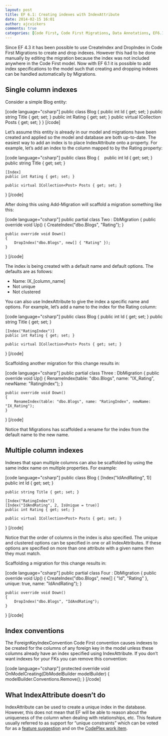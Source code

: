 ```yaml
---
layout: post
title: EF 6.1: Creating indexes with IndexAttribute
date: 2014-02-15 16:01
author: ajcvickers
comments: true
categories: [Code First, Code First Migrations, Data Annotations, EF6.1, Entity Framework, Indexs]
---
```

Since EF 4.3 it has been possible to use CreateIndex and DropIndex in Code First Migrations to create and drop indexes. However this had to be done manually by editing the migration because the index was not included anywhere in the Code First model. Now with EF 6.1 it is possible to add index specifications to the model such that creating and dropping indexes can be handled automatically by Migrations.
<h2>Single column indexes</h2>
Consider a simple Blog entity:

[code language="csharp"]
public class Blog
{
    public int Id { get; set; }
    public string Title { get; set; }
    public int Rating { get; set; }
    public virtual ICollection<Post> Posts { get; set; }
}
[/code]

Let’s assume this entity is already in our model and migrations have been created and applied so the model and database are both up-to-date. The easiest way to add an index is to place IndexAttribute onto a property. For example, let’s add an index to the column mapped to by the Rating property:

[code language="csharp"]
public class Blog
{
    public int Id { get; set; }
    public string Title { get; set; }

    [Index]
    public int Rating { get; set; }

    public virtual ICollection<Post> Posts { get; set; }
}
[/code]

After doing this using Add-Migration will scaffold a migration something like this:

[code language="csharp"]
public partial class Two : DbMigration
{
    public override void Up()
    {
        CreateIndex("dbo.Blogs", "Rating");
    }

    public override void Down()
    {
        DropIndex("dbo.Blogs", new[] { "Rating" });
    }
}
[/code]

The index is being created with a default name and default options. The defaults are as follows:
<ul>
	<li>Name: IX_[column_name]</li>
	<li>Not unique</li>
	<li>Not clustered</li>
</ul>
You can also use IndexAttribute to give the index a specific name and options. For example, let’s add a name to the index for the Rating column:

[code language="csharp"]
public class Blog
{
    public int Id { get; set; }
    public string Title { get; set; }

    [Index("RatingIndex")]
    public int Rating { get; set; }

    public virtual ICollection<Post> Posts { get; set; }
}
[/code]

Scaffolding another migration for this change results in:

[code language="csharp"]
public partial class Three : DbMigration
{
    public override void Up()
    {
        RenameIndex(table: "dbo.Blogs", name: "IX_Rating", newName: "RatingIndex");
    }

    public override void Down()
    {
        RenameIndex(table: "dbo.Blogs", name: "RatingIndex", newName: "IX_Rating");
    }
}
[/code]

Notice that Migrations has scaffolded a rename for the index from the default name to the new name.
<h2>Multiple column indexes</h2>
Indexes that span multiple columns can also be scaffolded by using the same index name on multiple properties. For example:

[code language="csharp"]
public class Blog
{
    [Index("IdAndRating", 1)]
    public int Id { get; set; }

    public string Title { get; set; }

    [Index("RatingIndex")]
    [Index("IdAndRating", 2, IsUnique = true)]
    public int Rating { get; set; }

    public virtual ICollection<Post> Posts { get; set; }
}
[/code]

Notice that the order of columns in the index is also specified. The unique and clustered options can be specified in one or all IndexAttributes. If these options are specified on more than one attribute with a given name then they must match.

Scaffolding a migration for this change results in:

[code language="csharp"]
public partial class Four : DbMigration
{
    public override void Up()
    {
        CreateIndex("dbo.Blogs", new[] { "Id", "Rating" }, unique: true, name: "IdAndRating");
    }

    public override void Down()
    {
        DropIndex("dbo.Blogs", "IdAndRating");
    }
}
[/code]
<h2>Index conventions</h2>
The ForeignKeyIndexConvention Code First convention causes indexes to be created for the columns of any foreign key in the model unless these columns already have an index specified using IndexAttribute. If you don’t want indexes for your FKs you can remove this convention:

[code language="csharp"]
protected override void OnModelCreating(DbModelBuilder modelBuilder)
{
    modelBuilder.Conventions.Remove<ForeignKeyIndexConvention>();
}
[/code]
<h2>What IndexAttribute doesn’t do</h2>
IndexAttribute can be used to create a unique index in the database. However, this does not mean that EF will be able to reason about the uniqueness of the column when dealing with relationships, etc. This feature usually referred to as support for “unique constraints” which can be voted for as a <a href="http://data.uservoice.com/forums/72025-entity-framework-feature-suggestions/suggestions/1050579-unique-constraint-i-e-candidate-key-support">feature suggestion</a> and on the <a href="http://entityframework.codeplex.com/workitem/299">CodePlex work item</a>.
